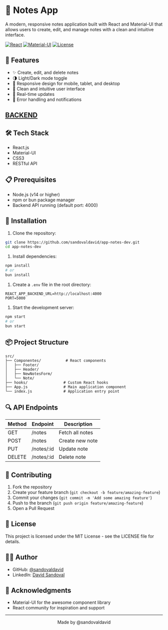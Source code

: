 # 📝 Notes App

A modern, responsive notes application built with React and Material-UI that allows users to create, edit, and manage notes with a clean and intuitive interface.

[![React](https://img.shields.io/badge/React-18.2.8-blue)](https://reactjs.org/)
[![Material-UI](https://img.shields.io/badge/Material--UI-5.15.7-blue)](https://material-ui.com/)
[![License](https://img.shields.io/badge/License-MIT-green.svg)](LICENSE)

## 🚀 Features

- ✨ Create, edit, and delete notes
- 🌗 Light/Dark mode toggle
- 📱 Responsive design for mobile, tablet, and desktop
- 🎯 Clean and intuitive user interface
- 🔄 Real-time updates
- 🚨 Error handling and notifications

## [BACKEND](https://github.com/sandovaldavid/app-notes-api)

## 🛠️ Tech Stack

- React.js
- Material-UI
- CSS3
- RESTful API

## 📋 Prerequisites

- Node.js (v14 or higher)
- npm or bun package manager
- Backend API running (default port: 4000)

## 🔧 Installation

1. Clone the repository:

```bash
git clone https://github.com/sandovaldavid/app-notes-dev.git
cd app-notes-dev
```

1. Install dependencies:

```bash
npm install
# or
bun install
```

1. Create a `.env` file in the root directory:

```env
REACT_APP_BACKEND_URL=http://localhost:4000
PORT=5000
```

1. Start the development server:

```bash
npm start
# or
bun start
```

## 📦 Project Structure

``` note
src/
├── Componentes/           # React components
│   ├── Footer/
│   ├── Header/
│   ├── NewNotesForm/
│   └── Note/
├── hooks/                # Custom React hooks
├── App.js                # Main application component
└── index.js              # Application entry point
```

## 🔍 API Endpoints

| Method | Endpoint   | Description     |
|--------|------------|-----------------|
| GET    | /notes     | Fetch all notes |
| POST   | /notes     | Create new note |
| PUT    | /notes/:id | Update note     |
| DELETE | /notes/:id | Delete note     |

## 🤝 Contributing

1. Fork the repository
2. Create your feature branch (`git checkout -b feature/amazing-feature`)
3. Commit your changes (`git commit -m 'Add some amazing feature'`)
4. Push to the branch (`git push origin feature/amazing-feature`)
5. Open a Pull Request

## 📄 License

This project is licensed under the MIT License - see the LICENSE file for details.

## 👨‍💻 Author

- GitHub: [@sandovaldavid](https://github.com/sandovaldavid)
- LinkedIn: [David Sandoval](https://linkedin.com/in/jdavidsandovals)

## 🙏 Acknowledgments

- Material-UI for the awesome component library
- React community for inspiration and support

---

<p align="center">Made by @sandovaldavid</p>
